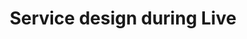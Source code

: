 ---
layout: article
title: "Service design during Live"
description: "Where to start with service design..."
tags: service-design
order: 1
---
